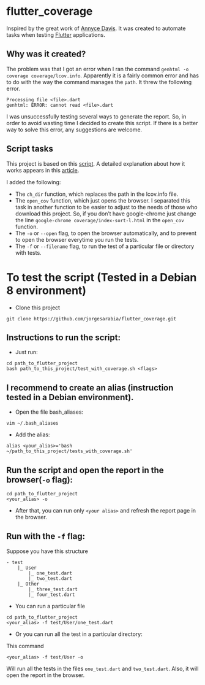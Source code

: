 # flutter_coverage
Inspired by the great work of [Annyce Davis](https://github.com/adavis).
It was created to automate tasks when testing [Flutter](https://flutter.dev/) applications.

## Why was it created?
The problem was that I got an error when I ran the command `genhtml -o coverage coverage/lcov.info`.
Apparently it is a fairly common error and has to do with the way the command manages the `path`.
It threw the following error.

```
Processing file <file>.dart
genhtml: ERROR: cannot read <file>.dart
```

I was unsuccessfully testing several ways to generate the report.
So, in order to avoid wasting time I decided to create this script.
If there is a better way to solve this error, any suggestions are welcome.

## Script tasks
This project is based on this [script](https://gist.github.com/adavis/c003d435d9633253483bc64d6ffade8b). 
A detailed explanation about how it works appears in this [article](http://adavis.info/2019/03/bash-scripting-for-flutter-tests-and-code-coverage-reports.html).

I added the following: 
- The `ch_dir` function, which replaces the path in the lcov.info file.
- The `open_cov` function, which just opens the browser. I separated this task in another function to be easier to adjust to the needs of those who download this project. So, if you don’t have google-chrome just change the line `google-chrome coverage/index-sort-l.html` in the `open_cov` function.
- The `-o` or `--open` flag, to open the browser automatically, and to prevent to open the browser everytime you run the tests.
- The `-f` or `--filename` flag, to run the test of a particular file or directory with tests.


# To test the script (Tested in a Debian 8 environment)

- Clone this project

`git clone https://github.com/jorgesarabia/flutter_coverage.git`


## Instructions to run the script:

- Just run:

```
cd path_to_flutter_project
bash path_to_this_project/test_with_coverage.sh <flags>
```

## I recommend to create an alias (instruction tested in a Debian environment).

- Open the file bash_aliases:

```
vim ~/.bash_aliases
```

- Add the alias:

```
alias <your_alias>='bash ~/path_to_this_project/tests_with_coverage.sh'
```

## Run the script and open the report in the browser(`-o` flag):

```
cd path_to_flutter_project
<your_alias> -o
```

- After that, you can run only `<your alias>` and refresh the report page in the browser.

## Run with the `-f` flag:

Suppose you have this structure

```
- test
    |_ User
        |_ one_test.dart
        |_ two_test.dart
    |_ Other
        |_ three_test.dart
        |_ four_test.dart

```

- You can run a particular file

```
cd path_to_flutter_project
<your_alias> -f test/User/one_test.dart
```

- Or you can run all the test in a particular directory:

This command 

```
<your_alias> -f test/User -o
```

Will run all the tests in the files `one_test.dart` and `two_test.dart`. Also, it will open the report in the browser.
